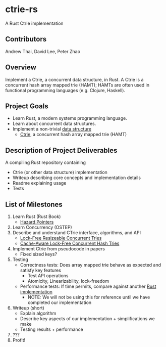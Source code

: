 # ctrie-rs
A Rust Ctrie implementation

## Contributors
Andrew Thai, David Lee, Peter Zhao

## Overview
Implement a Ctrie, a concurrent data structure, in Rust.
A Ctrie is a concurrent hash array mapped trie (HAMT); HAMTs are often used in functional programming languages (e.g. Clojure, Haskell).
 
## Project Goals
- Learn Rust, a modern systems programming language.
- Learn about concurrent data structures.
- Implement a non-trivial [data structure](https://www.cs.tau.ac.il/~shanir/concurrent-data-structures.pdf)
  - [Ctrie](https://en.wikipedia.org/wiki/Ctrie), a concurrent hash array mapped trie (HAMT)

## Description of Project Deliverables
A compiling Rust repository containing
- Ctrie (or other data structure) implementation
- Writeup describing core concepts and implementation details
- Readme explaining usage
- Tests

## List of Milestones
1. Learn Rust (Rust Book)
    - [Hazard Pointers](https://citeseerx.ist.psu.edu/viewdoc/download?doi=10.1.1.112.6406&rep=rep1&type=pdf)
2. Learn Concurrency (OSTEP)
3. Describe and understand CTrie interface, algorithms, and API
    - [Lock-Free Resizeable Concurrent Tries](http://chara.epfl.ch/~prokopec/lcpc_ctries.pdf)
    - [Cache-Aware Lock-Free Concurrent Hash Tries](https://arxiv.org/pdf/1709.06056.pdf)
4. Implement Ctrie from pseudocode in papers
    - Fixed sized keys?
5. Testing
    - Correctness tests: Does array mapped trie behave as expected and satisfy key features
        - Test API operations
        - Atomicity, Linearizability, lock-freedom
    - Performance tests: If time permits, compare against another [Rust implementation](https://github.com/ballard26/concurrent-hamt)
        - NOTE: We will not be using this for reference until we have completed our implementation
6. Writeup (short)
    - Explain algorithm
    - Describe key aspects of our implementation + simplifications we make
    - Testing results + performance
7. ???
8. Profit!
